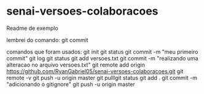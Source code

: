 # senai-versoes-colaboracoes        

Readme  de exemplo

lembrei do comando: git commit

comandos que foram usados:
git init
git status
git commit -m "meu primeiro commit"
git log
git status
git add versoes.txt
git commit -m "realizando uma alteracao no arquivo versoes.txt"
git remote add origin https://github.com/RyanGabriel05/senai-versoes-colaboracoes.git
git remote -v 
git push -u origin master
git pulllgit status
git add  .
git commit -m "adicionando o gitignore"
git push -u origin master
